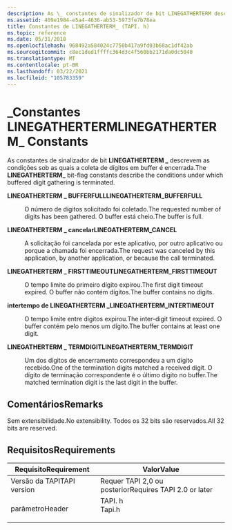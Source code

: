 ```yaml
---
description: As \_ constantes de sinalizador de bit LINEGATHERTERM descrevem as condições sob as quais a coleta de dígitos em buffer é encerrada.
ms.assetid: 409e1984-e5a4-4636-ab53-5973fe7b78ea
title: Constantes de LINEGATHERTERM_ (TAPI. h)
ms.topic: reference
ms.date: 05/31/2018
ms.openlocfilehash: 968492a584024c7750b417a9fd03b68ac1df42ab
ms.sourcegitcommit: c8ec1ded1ffffc364d3c4f560bb2171da0dc5040
ms.translationtype: MT
ms.contentlocale: pt-BR
ms.lasthandoff: 03/22/2021
ms.locfileid: "105783359"
---
```

# <a name="linegatherterm_-constants"></a><span data-ttu-id="f05db-103">\_Constantes LINEGATHERTERM</span><span class="sxs-lookup"><span data-stu-id="f05db-103">LINEGATHERTERM\_ Constants</span></span>

<span data-ttu-id="f05db-104">As constantes de sinalizador de bit **LINEGATHERTERM \_** descrevem as condições sob as quais a coleta de dígitos em buffer é encerrada.</span><span class="sxs-lookup"><span data-stu-id="f05db-104">The **LINEGATHERTERM\_** bit-flag constants describe the conditions under which buffered digit gathering is terminated.</span></span>

<dl> <dt>

<span data-ttu-id="f05db-105"><span id="LINEGATHERTERM_BUFFERFULL"></span><span id="linegatherterm_bufferfull"></span>**LINEGATHERTERM \_ BUFFERFULL**</span><span class="sxs-lookup"><span data-stu-id="f05db-105"><span id="LINEGATHERTERM_BUFFERFULL"></span><span id="linegatherterm_bufferfull"></span>**LINEGATHERTERM\_BUFFERFULL**</span></span>
</dt> <dd> <dl> <dt>



<span data-ttu-id="f05db-106">O número de dígitos solicitado foi coletado.</span><span class="sxs-lookup"><span data-stu-id="f05db-106">The requested number of digits has been gathered.</span></span> <span data-ttu-id="f05db-107">O buffer está cheio.</span><span class="sxs-lookup"><span data-stu-id="f05db-107">The buffer is full.</span></span>


</dt> </dl> </dd> <dt>

<span data-ttu-id="f05db-108"><span id="LINEGATHERTERM_CANCEL"></span><span id="linegatherterm_cancel"></span>**LINEGATHERTERM \_ cancelar**</span><span class="sxs-lookup"><span data-stu-id="f05db-108"><span id="LINEGATHERTERM_CANCEL"></span><span id="linegatherterm_cancel"></span>**LINEGATHERTERM\_CANCEL**</span></span>
</dt> <dd> <dl> <dt>



<span data-ttu-id="f05db-109">A solicitação foi cancelada por este aplicativo, por outro aplicativo ou porque a chamada foi encerrada.</span><span class="sxs-lookup"><span data-stu-id="f05db-109">The request was canceled by this application, by another application, or because the call terminated.</span></span>


</dt> </dl> </dd> <dt>

<span data-ttu-id="f05db-110"><span id="LINEGATHERTERM_FIRSTTIMEOUT"></span><span id="linegatherterm_firsttimeout"></span>**LINEGATHERTERM \_ FIRSTTIMEOUT**</span><span class="sxs-lookup"><span data-stu-id="f05db-110"><span id="LINEGATHERTERM_FIRSTTIMEOUT"></span><span id="linegatherterm_firsttimeout"></span>**LINEGATHERTERM\_FIRSTTIMEOUT**</span></span>
</dt> <dd> <dl> <dt>



<span data-ttu-id="f05db-111">O tempo limite do primeiro dígito expirou.</span><span class="sxs-lookup"><span data-stu-id="f05db-111">The first digit timeout expired.</span></span> <span data-ttu-id="f05db-112">O buffer não contém dígitos.</span><span class="sxs-lookup"><span data-stu-id="f05db-112">The buffer contains no digits.</span></span>


</dt> </dl> </dd> <dt>

<span data-ttu-id="f05db-113"><span id="LINEGATHERTERM_INTERTIMEOUT"></span><span id="linegatherterm_intertimeout"></span>**intertempo de LINEGATHERTERM \_**</span><span class="sxs-lookup"><span data-stu-id="f05db-113"><span id="LINEGATHERTERM_INTERTIMEOUT"></span><span id="linegatherterm_intertimeout"></span>**LINEGATHERTERM\_INTERTIMEOUT**</span></span>
</dt> <dd> <dl> <dt>



<span data-ttu-id="f05db-114">O tempo limite entre dígitos expirou.</span><span class="sxs-lookup"><span data-stu-id="f05db-114">The inter-digit timeout expired.</span></span> <span data-ttu-id="f05db-115">O buffer contém pelo menos um dígito.</span><span class="sxs-lookup"><span data-stu-id="f05db-115">The buffer contains at least one digit.</span></span>


</dt> </dl> </dd> <dt>

<span data-ttu-id="f05db-116"><span id="LINEGATHERTERM_TERMDIGIT"></span><span id="linegatherterm_termdigit"></span>**LINEGATHERTERM \_ TERMDIGIT**</span><span class="sxs-lookup"><span data-stu-id="f05db-116"><span id="LINEGATHERTERM_TERMDIGIT"></span><span id="linegatherterm_termdigit"></span>**LINEGATHERTERM\_TERMDIGIT**</span></span>
</dt> <dd> <dl> <dt>



<span data-ttu-id="f05db-117">Um dos dígitos de encerramento correspondeu a um dígito recebido.</span><span class="sxs-lookup"><span data-stu-id="f05db-117">One of the termination digits matched a received digit.</span></span> <span data-ttu-id="f05db-118">O dígito de terminação correspondente é o último dígito no buffer.</span><span class="sxs-lookup"><span data-stu-id="f05db-118">The matched termination digit is the last digit in the buffer.</span></span>


</dt> </dl> </dd> </dl>

## <a name="remarks"></a><span data-ttu-id="f05db-119">Comentários</span><span class="sxs-lookup"><span data-stu-id="f05db-119">Remarks</span></span>

<span data-ttu-id="f05db-120">Sem extensibilidade.</span><span class="sxs-lookup"><span data-stu-id="f05db-120">No extensibility.</span></span> <span data-ttu-id="f05db-121">Todos os 32 bits são reservados.</span><span class="sxs-lookup"><span data-stu-id="f05db-121">All 32 bits are reserved.</span></span>

## <a name="requirements"></a><span data-ttu-id="f05db-122">Requisitos</span><span class="sxs-lookup"><span data-stu-id="f05db-122">Requirements</span></span>



| <span data-ttu-id="f05db-123">Requisito</span><span class="sxs-lookup"><span data-stu-id="f05db-123">Requirement</span></span> | <span data-ttu-id="f05db-124">Valor</span><span class="sxs-lookup"><span data-stu-id="f05db-124">Value</span></span> |
|-------------------------|-----------------------------------------------------------------------------------|
| <span data-ttu-id="f05db-125">Versão da TAPI</span><span class="sxs-lookup"><span data-stu-id="f05db-125">TAPI version</span></span><br/> | <span data-ttu-id="f05db-126">Requer TAPI 2,0 ou posterior</span><span class="sxs-lookup"><span data-stu-id="f05db-126">Requires TAPI 2.0 or later</span></span><br/>                                             |
| <span data-ttu-id="f05db-127">parâmetro</span><span class="sxs-lookup"><span data-stu-id="f05db-127">Header</span></span><br/>       | <dl> <span data-ttu-id="f05db-128"><dt>TAPI. h</dt></span><span class="sxs-lookup"><span data-stu-id="f05db-128"><dt>Tapi.h</dt></span></span> </dl> |



 

 




